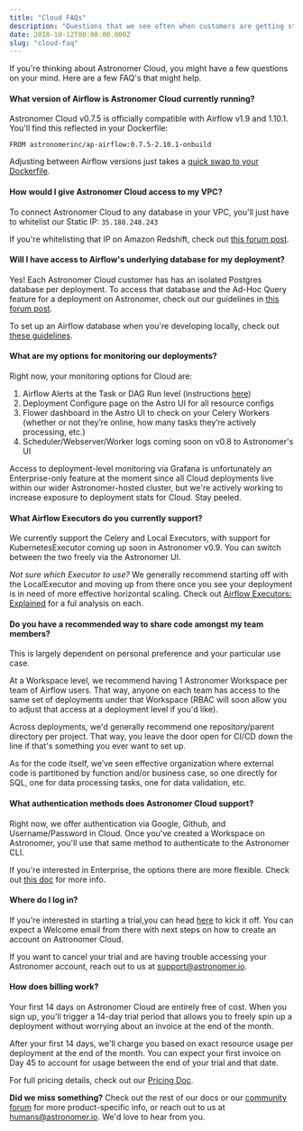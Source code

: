 ```yaml
---
title: "Cloud FAQs"
description: "Questions that we see often when customers are getting started on Astronomer Cloud."
date: 2018-10-12T00:00:00.000Z
slug: "cloud-faq"
---
```


If you're thinking about Astronomer Cloud, you might have a few questions on your mind. Here are a few FAQ's that might help.

#### What version of Airflow is Astronomer Cloud currently running?

Astronomer Cloud v0.7.5 is officially compatible with Airflow v1.9 and 1.10.1. You'll find this reflected in your Dockerfile:

```
FROM astronomerinc/ap-airflow:0.7.5-2.10.1-onbuild
```

Adjusting between Airflow versions just takes a [quick swap to your Dockerfile](https://forum.astronomer.io/t/how-do-i-run-airflow-1-10-on-astronomer-v0-7/58).

#### How would I give Astronomer Cloud access to my VPC?

To connect Astronomer Cloud to any database in your VPC, you'll just have to whitelist our Static IP: `35.188.248.243`

If you're whitelisting that IP on Amazon Redshift, check out [this forum post](https://forum.astronomer.io/t/how-do-i-whitelist-astronomer-cloud-on-aws-redshift/165).

#### Will I have access to Airflow's underlying database for my deployment?

Yes! Each Astronomer Cloud customer has has an isolated Postgres database per deployment. To access that database and the Ad-Hoc Query feature for a deployment on Astronomer, check out our guidelines in [this forum post](https://forum.astronomer.io/t/how-can-i-set-up-the-ad-hoc-query-feature-in-a-remote-deployment/143).

To set up an Airflow database when you're developing locally, check out [these guidelines](https://forum.astronomer.io/t/how-do-i-set-my-postgres-username-and-password-to-access-the-ad-hoc-query-feature-locally/139).

#### What are my options for monitoring our deployments?

Right now, your monitoring options for Cloud are:

1. Airflow Alerts at the Task or DAG Run level (instructions [here](https://www.astronomer.io/docs/setting-up-airflow-emails/))
2. Deployment Configure page on the Astro UI for all resource configs
3. Flower dashboard in the Astro UI to check on your Celery Workers (whether or not they’re online, how many tasks they’re actively processing, etc.)
4. Scheduler/Webserver/Worker logs coming soon on v0.8 to Astronomer's UI

Access to deployment-level monitoring via Grafana is unfortunately an Enterprise-only feature at the moment since all Cloud deployments live within our wider Astronomer-hosted cluster, but we're actively working to increase exposure to deployment stats for Cloud. Stay peeled.

#### What Airflow Executors do you currently support?

We currently support the Celery and Local Executors, with support for KubernetesExecutor coming up soon in Astronomer v0.9. You can switch between the two freely via the Astronomer UI.

*Not sure which Executor to use?* We generally recommend starting off with the LocalExecutor and moving up from there once you see your deployment is in need of more effective horizontal scaling. Check out [Airflow Executors: Explained](https://www.astronomer.io/guides/airflow-executors-explained/) for a ful analysis on each.

#### Do you have a recommended way to share code amongst my team members?

This is largely dependent on personal preference and your particular use case.

At a Workspace level, we recommend having 1 Astronomer Workspace per team of Airflow users. That way, anyone on each team has access to the same set of deployments under that Workspace (RBAC will soon allow you to adjust that access at a deployment level if you'd like). 

Across deployments, we'd generally recommend one repository/parent directory per project. That way, you leave the door open for CI/CD down the line if that's something you ever want to set up.

As for the code itself, we’ve seen effective organization where external code is partitioned by function and/or business case, so one directly for SQL, one for data processing tasks, one for data validation, etc.

#### What authentication methods does Astronomer Cloud support?

Right now, we offer authentication via Google, Github, and Username/Password in Cloud. Once you've created a Workspace on Astronomer, you'll use that same method to authenticate to the Astronomer CLI.

If you're interested in Enterprise, the options there are more flexible. Check out [this doc](https://www.astronomer.io/docs/ee-integrating-auth-system/) for more info.

#### Where do I log in?

If you're interested in starting a trial,you can head [here](https://trial.astronomer.io/) to kick it off. You can expect a Welcome email from there with next steps on how to create an account on Astronomer Cloud.

If you want to cancel your trial and are having trouble accessing your Astronomer account, reach out to us at support@astronomer.io.

#### How does billing work?

Your first 14 days on Astronomer Cloud are entirely free of cost. When you sign up, you'll trigger a 14-day trial period that allows you to freely spin up a deployment without worrying about an invoice at the end of the month.

After your first 14 days, we'll charge you based on exact resource usage per deployment at the end of the month. You can expect your first invoice on Day 45 to account for usage between the end of your trial and that date.

For full pricing details, check out our [Pricing Doc](https://www.astronomer.io/docs/pricing/).

**Did we miss something?** Check out the rest of our docs or our [community forum](https://forum.astronomer.io/) for more product-specific info, or reach out to us at humans@astronomer.io. We'd love to hear from you.